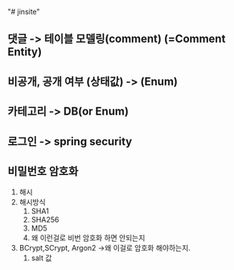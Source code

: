 "# jinsite" 


## 댓글 -> 테이블 모델링(comment) (=Comment Entity)

## 비공개, 공개 여부 (상태값) -> (Enum)

## 카테고리 -> DB(or Enum)

## 로그인 -> spring security

## 비밀번호 암호화
1. 해시
2. 해시방식
    1. SHA1
    2. SHA256
    3. MD5
    4. 왜 이런걸로 비번 암호화 하면 안되는지
3. BCrypt,SCrypt, Argon2 ->왜 이걸로 암호화 해야하는지.
   1. salt 값
